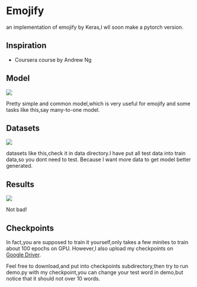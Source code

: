 # Emojify
an implementation of emojify by Keras,I wll soon make a pytorch version.


## Inspiration

* Coursera course by Andrew Ng

## Model

![](https://github.com/cryer/Emojify/raw/master/image/emojifier-v2.png)

Pretty simple and common model,which is very useful for emojify and some tasks like this,say many-to-one model.

## Datasets

![](https://github.com/cryer/Emojify/raw/master/image/data_set.png)

datasets like this,check it in data directory.I have put all test data into train data,so you dont need to test.
Because I want more data to get model better generated. 

## Results 

![](https://github.com/cryer/Emojify/raw/master/image/1.png)

Not bad!

## Checkpoints

In fact,you are supposed to train it yourself,only takes a few minites to train about 100 epochs on GPU.
However,I also upload my checkpoints on [Google Driver](https://drive.google.com/open?id=1xEy5nZklygXWjEb4uDA7OzJItmVHVTB1).

Feel free to download,and put into checkpoints subdirectory,then try to run demo.py with my checkpoint,you can change your test
word in demo,but notice that it should not over 10 words.
